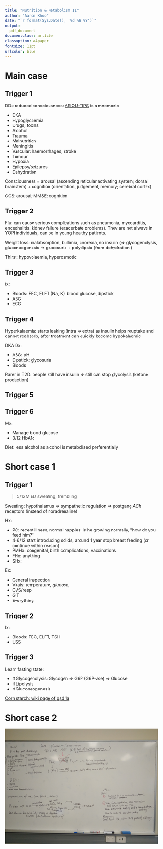 ```yaml
---
title: "Nutrition & Metabolism II"
author: "Aaron Khoo"
date: "`r format(Sys.Date(), '%d %B %Y')`"
output:
  pdf_document
documentclass: article
classoption: a4paper
fontsize: 11pt
urlcolor: blue
---
```


# Main case

## Trigger 1

DDx reduced consciousness: [AEIOU-TIPS](https://en.wikipedia.org/wiki/AEIOU-TIPS) is a mnemonic

-  DKA
-  Hypoglycaemia
-  Drugs, toxins
-  Alcohol
-  Trauma
-  Malnutrition
-  Meningitis
-  Vascular: haemorrhages, stroke
-  Tumour
-  Hypoxia
-  Epilepsy/seizures
-  Dehydration

Consciousness = arousal (ascending reticular activating system; dorsal brainstem) + cognition (orientation, judgement, memory; cerebral cortex)

GCS: arousal; MMSE: cognition

##  Trigger 2

Flu: can cause serious complications such as pneumonia, myocarditis, encephalitis, kidney failure (exacerbate problems). They are not always in YOPI individuals, can be in young healthy patients. 

Weight loss: malabsorption, bullimia, anorexia, no insulin (=> glycogenolysis, gluconeogenesis => glucosuria + polydipsia (from dehydration))

Thirst: hypovolaemia, hyperosmotic

## Trigger 3

Ix:

-  Bloods: FBC, ELFT (Na, K), blood glucose, dipstick
-  ABG
-  ECG

## Trigger 4

Hyperkalaemia: starts leaking (intra => extra) as insulin helps reuptake and cannot reabsorb, after treatment can quickly become hypokalaemic

DKA Dx:

-  ABG: pH
-  Dipstick: glycosuria
-  Bloods

Rarer in T2D: people still have insulin => still can stop glycolysis (ketone production)

## Trigger 5

## Trigger 6

Mx:

-  Manage blood glucose
-  3/12 HbA1c

Diet: less alcohol as alcohol is metabolised preferentially


# Short case 1

## Trigger 1

> 5/12M ED sweating, trembling

Sweating: hypothalamus => sympathetic regulation => postgang *ACh* receptors (instead of noradrenaline)

Hx:

-  PC: recent illness, normal nappies, is he growing normally, "how do you feed him?"
-  4-6/12 start introducing solids, around 1 year stop breast feeding (or continue within reason)
-  PMHx: congenital, birth complications, vaccinations
-  FHx: anything
-  SHx:

Ex:

-  General inspection
-  Vitals: temperature, *glucose*,
-  CVS/resp
-  GIT
-  Everything


## Trigger 2

Ix:

-  Bloods: FBC, ELFT, TSH
-  USS

## Trigger 3

Learn fasting state:

-  $\Uparrow$Glycogenolysis: Glycogen => G6P (G6P-ase) => Glucose
-  $\Uparrow$Lipolysis
-  $\Uparrow$Gluconeogenesis

[Corn starch: wiki page of gsd 1a](https://en.wikipedia.org/wiki/Glycogen_storage_disease_type_I)

# Short case 2

![Photo of PKU board](images/nm2-sc2.png)
